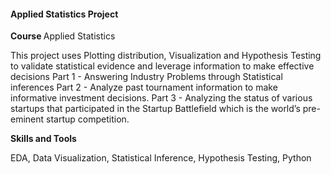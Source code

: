 <div class="course-wrap course-wrap-lined">
          <div class="course-titel">
            <div class="row">
              <div class="col-sm-8">
                <h4 class="project-title">Applied Statistics Project</h4>
              </div>
            </div>
          </div>
          <div class="course-body">
            <p class="course-title"><strong class="mr-8">Course </strong>Applied Statistics</p>

<p>This project uses Plotting distribution, Visualization and Hypothesis Testing to validate statistical evidence and leverage information to make effective decisions
Part 1 - Answering Industry Problems through Statistical inferences
Part 2 - Analyze past tournament information to make informative investment decisions. 
Part 3 - Analyzing the status of various startups that participated in the Startup Battlefield which is the world’s pre-eminent startup competition.</p>
            <p class="project-highlight"><strong>Skills and Tools</strong></p>
            <p>EDA, Data Visualization, Statistical Inference, Hypothesis Testing, Python</p>
          </div>
        </div>
